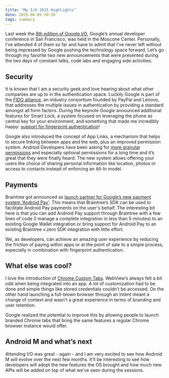 ```yaml
---
title: "My I/O 2015 Highlights"
date: 2015-06-05 20:39
tags: summary
---
```


Last week the [8th edition of Google I/O](https://events.google.com/io2015/), Google’s annual developer conference in San Francisco, was held in the Moscone Center. Personally, I’ve attended 4 of them so far and have to admit that I’ve never left without being impressed by Google pushing the technology space forward.
Let’s go through my favorite two new announcements that were presented during the two days of constant talks, code labs and engaging side activities.

<!-- more -->

## Security

It is known that I am a security geek and love hearing about what other companies are up to in the authentication space. Luckily Google is part of the [FIDO alliance](http://fidoalliance.org/), an industry consortium founded by PayPal and Lenovo, that addresses the multiple issues in authentication by providing a standard amongst all form factors. During the keynote Google  announced additional features for Smart Lock, a system focused on leveraging the phone as central key for your environment, and something that made me incredibly happy: [support for fingerprint authentication](http://developer.chrome.com/multidevice/android/customtabs)!

Google also introduced the concept of App Links, a mechanism that helps to secure linking between apps and the web, plus an improved permission system. Android Developers have been asking for [more granular permissions](https://developer.android.com/preview/features/runtime-permissions.html) and especially optional permissions for a long time and it’s great that they were finally heard. The new system allows offering your users the choice of sharing personal information like location, photos or access to contacts instead of enforcing an All-In model.

## Payments

Braintree got announced as [launch partner for Google’s new payment system 'Android Pay'](https://www.braintreepayments.com/blog/integrating-android-pay). This means that Braintree’s SDK can be used to facilitate Android Pay payments on the user's behalf. The interesting bit here is that you can add Android Pay support through Braintree with a few lines of code (I manage a complete integration in less than 5 minutes) to an existing Google Wallet integration or bring support for Android Pay to an existing Braintree v.zero SDK integration with little effort.

We, as developers, can achieve an amazing user experience by reducing the friction of paying within apps or at the point of sale to a simple process, especially in combination with fingerprint authentication.

## What else was cool?

I love the introduction of [Chrome Custom Tabs](https://developer.chrome.com/multidevice/android/customtabs). WebView’s always felt a bit odd when being integrated into an app. A lot of customization had to be done and simple things like stored credentials couldn’t be accessed. On the other hand launching a full-blown browser through an Intent meant a change of context and wasn’t a great experience in terms of branding and user retention.

Google realized the potential to improve this by allowing people to launch branded Chrome tabs that bring the same features a regular Chrome browser instance would offer.

## Android M and what’s next

Attending I/O was great - again - and I am very excited to see how Android M will evolve over the next few months. It’ll be interesting to see how developers will adopt the new features the OS brought and how much new APIs will be added on top of what we’ve seen during the sessions.
